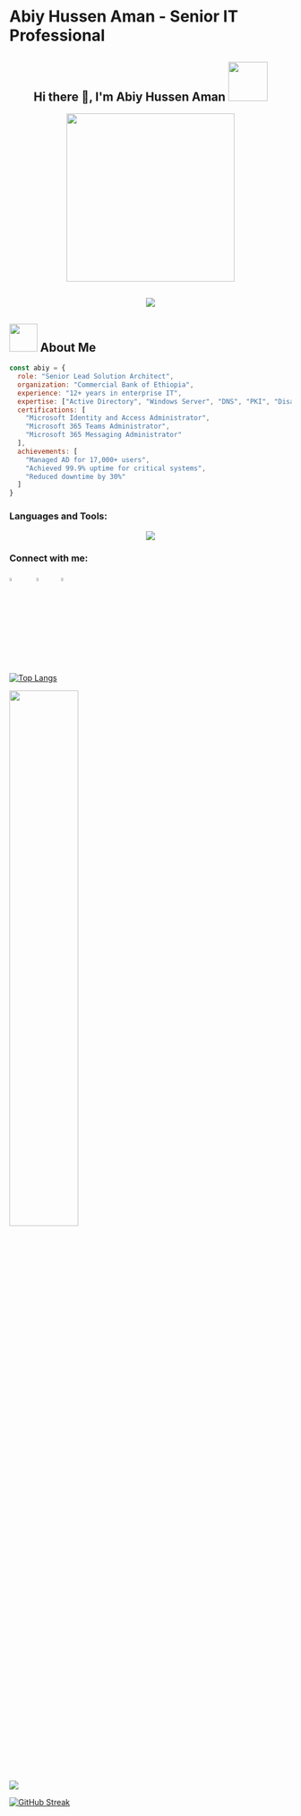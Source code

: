 # Abiy Hussen Aman - Senior IT Professional

<h2 align="center">Hi there 👋, I'm Abiy Hussen Aman <img src="https://media.giphy.com/media/26Fxy3Iz1ari8oytO/giphy.gif" width="70"></h2>

<p align="center">
  <img src="https://media.giphy.com/media/jRf5fsn8G6YaogAWxn/giphy.gif" width="300">
</p>

<h2 align="center">
<a href="https://github.com/DenverCoder1/readme-typing-svg">
<img src="https://readme-typing-svg.demolab.com/?lines=Senior+Solution+Architect;Microsoft+Certified+Professional;Active+Directory+Specialist;Infrastructure+Expert;BSc.+Computer+Science&font=Fira%20Code&center=true&width=800&height=45&color=258F76&vCenter=true&size=30&pause=1000">
</a>
</h2>

## <img src="https://media.giphy.com/media/kbVuid1Ak3uEHJUMVO/giphy.gif" width="50"> About Me

```javascript
const abiy = {
  role: "Senior Lead Solution Architect",
  organization: "Commercial Bank of Ethiopia",
  experience: "12+ years in enterprise IT",
  expertise: ["Active Directory", "Windows Server", "DNS", "PKI", "Disaster Recovery"],
  certifications: [
    "Microsoft Identity and Access Administrator",
    "Microsoft 365 Teams Administrator",
    "Microsoft 365 Messaging Administrator"
  ],
  achievements: [
    "Managed AD for 17,000+ users",
    "Achieved 99.9% uptime for critical systems",
    "Reduced downtime by 30%"
  ]
}
```
<h3 align="left">Languages and Tools:</h3>
<p align="center">
  <a href="https://github.com/abiy006">
    <img src="https://skillicons.dev/icons?i=html,css,sass,bootstrap,tailwind,js,webpack,react,rails,postgres,git,bash,ai,figma,xd" />
  </a>
</p>


<h3 align="left">Connect with me:</h3>
<p align="left">
<a href="https://www.linkedin.com/in/abiy-hussen-aman-194587183/"><img src="https://cdn.jsdelivr.net/gh/devicons/devicon/icons/linkedin/linkedin-original.svg" width="4%" height="4%"/></a>
&#8287;&#8287;&#8287;&#8287;&#8287;
<a href="mailto:abiyhussen@gmail.com"><img src="https://www.vectorlogo.zone/logos/gmail/gmail-tile.svg" width="4%" height="4%"/></a>&#8287;&#8287;&#8287;&#8287;&#8287;
<a href="https://twitter.com/Abiy62463489"><img src="https://www.vectorlogo.zone/logos/twitter/twitter-official.svg" width="4%" height="4%"/></a>&#8287;&#8287;&#8287;&#8287;&#8287;
</p>


[![Top Langs](https://github-readme-stats.vercel.app/api/top-langs/?username=Abiy006&layout=compact&theme=gotham)](https://github.com/anuraghazra/github-readme-stats)

<img src="https://github-readme-stats.vercel.app/api?username=Abiy006&show_icons=true&count_private=true&theme=gotham" width="49.5%"/>

[![](https://github-readme-activity-graph.vercel.app/graph?username=abiy006&theme=gotham)](https://github.com/abiy006/github-readme-activity-graph)

[![GitHub Streak](https://streak-stats.demolab.com/?user=Abiy006&theme=gotham)](https://git.io/streak-stats)

<!--
**abiy006/abiy006** is a ✨ _special_ ✨ repository because its `README.md` (this file) appears on your GitHub profile.

Here are some ideas to get you started:

- 🔭 I’m currently working on ...
- 🌱 I’m currently learning ...
- 👯 I’m looking to collaborate on ...
- 🤔 I’m looking for help with ...
- 💬 Ask me about ...
- 📫 How to reach me: ...
- 😄 Pronouns: ...
- ⚡ Fun fact: ...
-->
